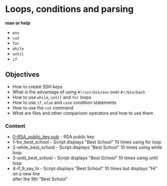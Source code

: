 # Loops, conditions and parsing
**man or help**
* ``env``
* ``cut``
* ``for``
* ``while``
* ``until``
* ``if``

## Objectives
* How to create SSH keys
* What is the advantage of using ``#!/usr/bin/env`` over ``#!/bin/bash``
* How to use ``while``, ``until`` and ``for`` loops
* How to use ``if``, ``else`` and ``case`` condition statements
* How to use the ``cut`` command
* What are files and other comparison operators and how to use them

### Content
* [0-RSA_public_key.pub](/0x04-loops_conditions_parsing/0-RSA_public_key.pub) - RSA public key
* 1-for_best_school - Script displays "Best School" 10 times using for loop
* 2-while_best_school - Script displays "Best School" 10 times using while loop
* 3-until_best_school - Script displays "Best School" 10 times using until loop
* 4-if_9_say_hi - Script displays "Best School" 10 times but displays "Hi" on a new line  
after the 9th "Best School"
